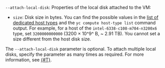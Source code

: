 `--attach-local-disk`: Properties of the local disk attached to the VM:

* `size`: Disk size in bytes. You can find the possible values in the [list of dedicated host types](../../compute/concepts/dedicated-host.md#host-types-list) and the `yc compute host-type list` command output. For example, for a host of the `intel-6338-c108-m704-n3200x6` type, set `3200000000000` (3200 × 10^9^ B, ~ 2.91 TB). You cannot set a size different from the host disk size.

The `--attach-local-disk` parameter is optional. To attach multiple local disks, specify the parameter as many times as required. For more information, see [{#T}](../../compute/concepts/dedicated-host.md#resource-disks).
